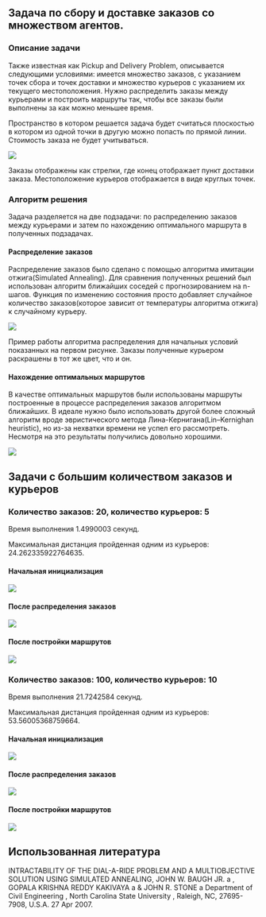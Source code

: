 ## Задача по сбору и доставке заказов со множеством агентов.
### Описание задачи
Также известная как Pickup and Delivery Problem, описывается следующими условиями: имеется множество заказов, с указанием точек сбора и точек доставки и множество курьеров с указанием их текущего местоположения. Нужно распределить заказы между курьерами и построить маршруты так, чтобы все заказы были выполнены за как можно меньшее время.

Пространство в котором решается задача будет считаться плоскостью в котором из одной точки в другую можно попасть по прямой линии. Стоимость заказа не будет учитываться.

![](img/initial_example.png)

Заказы отображены как стрелки, где конец отображает пункт доставки заказа. Местоположение курьеров отображается в виде круглых точек.
### Алгоритм решения
Задача разделяется на две подзадачи: по распределению заказов между курьерами и затем по нахождению оптимального маршрута в полученных подзадачах.

#### Распределение заказов
Распределение заказов было сделано с помощью алгоритма имитации отжига(Simulated Annealing). Для сравнения полученных решений был использован алгоритм ближайших соседей с прогнозированием на n-шагов. Функция по изменению состояния просто добавляет случайное количество заказов(которое зависит от температуры алгоритма отжига) к случайному курьеру.

![](img/optimal_example.png)

Пример работы алгоритма распределения для начальных условий показанных на первом рисунке. Заказы полученные курьером раскрашены в тот же цвет, что и он.

#### Нахождение оптимальных маршрутов
В качестве оптимальных маршрутов были использованы маршруты построенные в процессе распределения заказов алгоритмом ближайших. В идеале нужно было использовать другой более сложный алгоритм вроде эвристического метода Лина-Кернигана(Lin–Kernighan heuristic), но из-за нехватки времени не успел его рассмотреть. Несмотря на это результаты получились довольно хорошими.

![](img/routes_example.png)

## Задачи с большим количеством заказов и курьеров
### Количество заказов: 20, количество курьеров: 5
Время выполнения 1.4990003 секунд.

Максимальная дистанция пройденная одним из курьеров: 24.262335922764635. 

#### Начальная инициализация
![](img/initial_example_1.png)

#### После распределения заказов
![](img/optimal_example_1.png)

#### После постройки маршрутов
![](img/routes_example_1.png)

### Количество заказов: 100, количество курьеров: 10
Время выполнения 21.7242584 секунд.

Максимальная дистанция пройденная одним из курьеров: 53.56005368759664.

#### Начальная инициализация
![](img/initial_example_2.png)

#### После распределения заказов
![](img/initial_example_2.png)

#### После постройки маршрутов
![](img/routes_example_2.png)

## Использованная литература
INTRACTABILITY OF THE DIAL-A-RIDE PROBLEM AND A MULTIOBJECTIVE SOLUTION USING SIMULATED ANNEALING, JOHN W. BAUGH JR. a , GOPALA KRISHNA REDDY KAKIVAYA a & JOHN R. STONE a Department of Civil Engineering , North Carolina State University , Raleigh, NC, 27695-7908, U.S.A. 27 Apr 2007.
